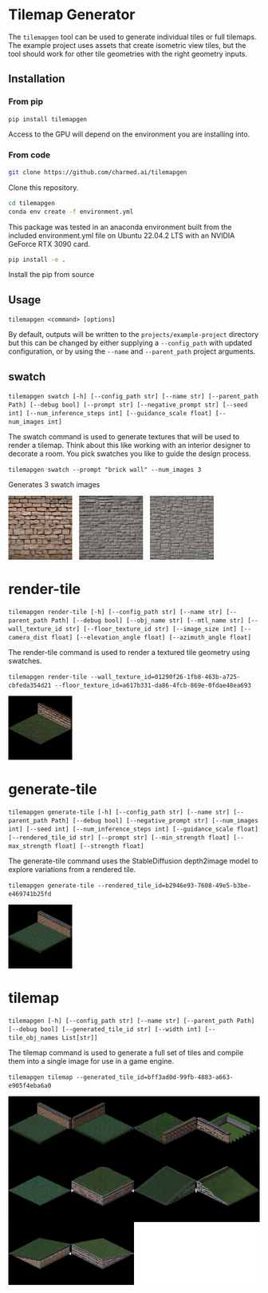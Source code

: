 # Tilemap Generator
The `tilemapgen` tool can be used to generate individual tiles or full tilemaps. The example project uses assets that create isometric view tiles, but the tool should work for other tile geometries with the right geometry inputs.

## Installation

### From pip
```
pip install tilemapgen
```

Access to the GPU will depend on the environment you are installing into.

### From code
```bash
git clone https://github.com/charmed.ai/tilemapgen
```

Clone this repository.

```bash
cd tilemapgen
conda env create -f environment.yml
```

This package was tested in an anaconda environment built from the included environment.yml file on Ubuntu 22.04.2 LTS with an NVIDIA GeForce RTX 3090 card.

```bash
pip install -e .
```

Install the pip from source


## Usage
`tilemapgen <command> [options]`

By default, outputs will be written to the `projects/example-project` directory but this can be changed by either supplying a `--config_path` with updated configuration, or by using the `--name` and `--parent_path` project arguments.

## swatch
`tilemapgen swatch [-h] [--config_path str] [--name str] [--parent_path Path] [--debug bool] [--prompt str] [--negative_prompt str] [--seed int] [--num_inference_steps int] [--guidance_scale float] [--num_images int]`

The swatch command is used to generate textures that will be used to render a tilemap. Think about this like working with an interior designer to decorate a room. You pick swatches you like to guide the design process.


`tilemapgen swatch --prompt "brick wall" --num_images 3`

Generates 3 swatch images


<img src="projects/example-project/swatches/01290f26-1fb8-463b-a725-cbfeda354d21.png"
     alt="brick wall swatch 1"
     style="margin-right: 10px; width: 128px;" />
<img src="projects/example-project/swatches/0d2315ee-3854-44f3-80d4-1d64a38ee38d.png"
     alt="brick wall swatch 1"
     style="margin-right: 10px; width: 128px;" />
<img src="projects/example-project/swatches/6e44d09a-3400-41ca-8974-d7fc081f3f76.png"
     alt="brick wall swatch 1"
     style="margin-right: 10px; width: 128px;" />



# render-tile
`tilemapgen render-tile [-h] [--config_path str] [--name str] [--parent_path Path] [--debug bool] [--obj_name str] [--mtl_name str] [--wall_texture_id str] [--floor_texture_id str] [--image_size int] [--camera_dist float] [--elevation_angle float] [--azimuth_angle float]`

The render-tile command is used to render a textured tile geometry using swatches.

`tilemapgen render-tile --wall_texture_id=01290f26-1fb8-463b-a725-cbfeda354d21 --floor_texture_id=a617b331-da86-4fcb-869e-0fdae48ea693`

<img src="projects/example-project/rendered-tiles/b2946e93-7608-49e5-b3be-e469741b25fd.png"
     alt="brick wall swatch 1"
     style="margin-right: 10px; width: 128px;" />

# generate-tile
`tilemapgen generate-tile [-h] [--config_path str] [--name str] [--parent_path Path] [--debug bool] [--negative_prompt str] [--num_images int] [--seed int] [--num_inference_steps int] [--guidance_scale float] [--rendered_tile_id str] [--prompt str] [--min_strength float] [--max_strength float] [--strength float]`

The generate-tile command uses the StableDiffusion depth2image model to explore variations from a rendered tile.

`tilemapgen generate-tile --rendered_tile_id=b2946e93-7608-49e5-b3be-e469741b25fd`

<img src="projects/example-project/generated-tiles/bff3ad0d-99fb-4883-a663-e905f4eba6a0.png"
     alt="brick wall swatch 1"
     style="margin-right: 10px; width: 128px;" />

# tilemap
`tilemapgen [-h] [--config_path str] [--name str] [--parent_path Path] [--debug bool] [--generated_tile_id str] [--width int] [--tile_obj_names List[str]]`

The tilemap command is used to generate a full set of tiles and compile them into a single image for use in a game engine.


`tilemapgen tilemap --generated_tile_id=bff3ad0d-99fb-4883-a663-e905f4eba6a0`

<img src="projects/example-project/tilemaps/8e3d5fe8-bbab-4e80-913f-96515089ed5e.png"
     alt="brick wall swatch 1"
     style="margin-right: 10px; width: 512px;" />